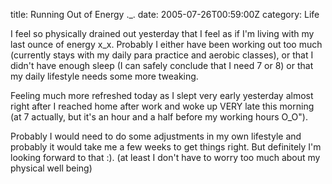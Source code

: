title: Running Out of Energy ._.
date: 2005-07-26T00:59:00Z
category: Life

I feel so physically drained out yesterday that I feel as if I'm living with my last ounce of energy x\_x. Probably I either have been working out too much (currently stays with my daily para practice and aerobic classes), or that I didn't have enough sleep (I can safely conclude that I need 7 or 8) or that my daily lifestyle needs some more tweaking.

Feeling much more refreshed today as I slept very early yesterday almost right after I reached home after work and woke up VERY late this morning (at 7 actually, but it's an hour and a half before my working hours O\_O").

Probably I would need to do some adjustments in my own lifestyle and probably it would take me a few weeks to get things right. But definitely I'm looking forward to that :). (at least I don't have to worry too much about my physical well being)
